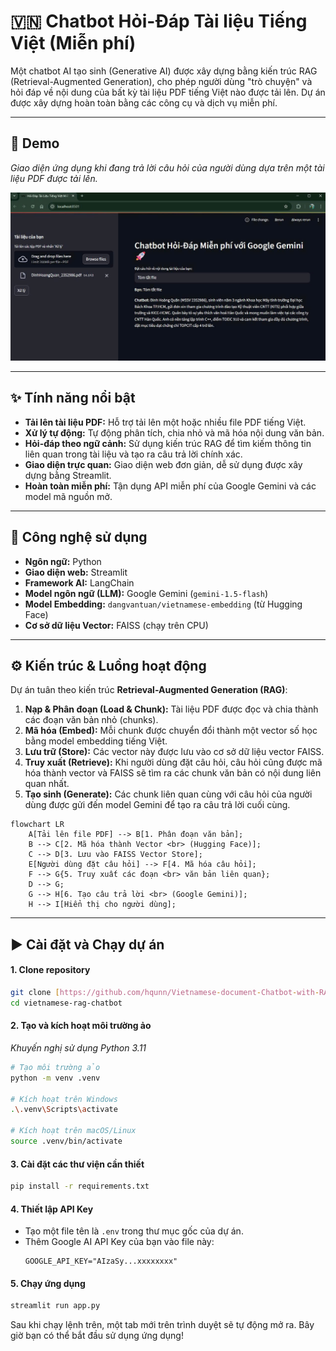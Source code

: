# 🇻🇳 Chatbot Hỏi-Đáp Tài liệu Tiếng Việt (Miễn phí)

Một chatbot AI tạo sinh (Generative AI) được xây dựng bằng kiến trúc RAG (Retrieval-Augmented Generation), cho phép người dùng "trò chuyện" và hỏi đáp về nội dung của bất kỳ tài liệu PDF tiếng Việt nào được tải lên. Dự án được xây dựng hoàn toàn bằng các công cụ và dịch vụ miễn phí.

---
## 🚀 Demo


*Giao diện ứng dụng khi đang trả lời câu hỏi của người dùng dựa trên một tài liệu PDF được tải lên.*

![Demo Chatbot RAG](demo.jpg)

---
## ✨ Tính năng nổi bật

* **Tải lên tài liệu PDF:** Hỗ trợ tải lên một hoặc nhiều file PDF tiếng Việt.
* **Xử lý tự động:** Tự động phân tích, chia nhỏ và mã hóa nội dung văn bản.
* **Hỏi-đáp theo ngữ cảnh:** Sử dụng kiến trúc RAG để tìm kiếm thông tin liên quan trong tài liệu và tạo ra câu trả lời chính xác.
* **Giao diện trực quan:** Giao diện web đơn giản, dễ sử dụng được xây dựng bằng Streamlit.
* **Hoàn toàn miễn phí:** Tận dụng API miễn phí của Google Gemini và các model mã nguồn mở.

---
## 🔧 Công nghệ sử dụng

* **Ngôn ngữ:** Python
* **Giao diện web:** Streamlit
* **Framework AI:** LangChain
* **Model ngôn ngữ (LLM):** Google Gemini (`gemini-1.5-flash`)
* **Model Embedding:** `dangvantuan/vietnamese-embedding` (từ Hugging Face)
* **Cơ sở dữ liệu Vector:** FAISS (chạy trên CPU)

---
## ⚙️ Kiến trúc & Luồng hoạt động

Dự án tuân theo kiến trúc **Retrieval-Augmented Generation (RAG)**:

1.  **Nạp & Phân đoạn (Load & Chunk):** Tài liệu PDF được đọc và chia thành các đoạn văn bản nhỏ (chunks).
2.  **Mã hóa (Embed):** Mỗi chunk được chuyển đổi thành một vector số học bằng model embedding tiếng Việt.
3.  **Lưu trữ (Store):** Các vector này được lưu vào cơ sở dữ liệu vector FAISS.
4.  **Truy xuất (Retrieve):** Khi người dùng đặt câu hỏi, câu hỏi cũng được mã hóa thành vector và FAISS sẽ tìm ra các chunk văn bản có nội dung liên quan nhất.
5.  **Tạo sinh (Generate):** Các chunk liên quan cùng với câu hỏi của người dùng được gửi đến model Gemini để tạo ra câu trả lời cuối cùng.

```mermaid
flowchart LR
    A[Tải lên file PDF] --> B[1. Phân đoạn văn bản];
    B --> C[2. Mã hóa thành Vector <br> (Hugging Face)];
    C --> D[3. Lưu vào FAISS Vector Store];
    E[Người dùng đặt câu hỏi] --> F[4. Mã hóa câu hỏi];
    F --> G{5. Truy xuất các đoạn <br> văn bản liên quan};
    D --> G;
    G --> H[6. Tạo câu trả lời <br> (Google Gemini)];
    H --> I[Hiển thị cho người dùng];
```

---
## ▶️ Cài đặt và Chạy dự án

#### 1. Clone repository
```bash
git clone [https://github.com/hqunn/Vietnamese-document-Chatbot-with-RAG.git](https://github.com/hqunn/Vietnamese-document-Chatbot-with-RAG.git)
cd vietnamese-rag-chatbot
```
#### 2. Tạo và kích hoạt môi trường ảo
*Khuyến nghị sử dụng Python 3.11*
```bash
# Tạo môi trường ảo
python -m venv .venv

# Kích hoạt trên Windows
.\.venv\Scripts\activate

# Kích hoạt trên macOS/Linux
source .venv/bin/activate
```

#### 3. Cài đặt các thư viện cần thiết
```bash
pip install -r requirements.txt
```

#### 4. Thiết lập API Key
* Tạo một file tên là `.env` trong thư mục gốc của dự án.
* Thêm Google AI API Key của bạn vào file này:
    ```
    GOOGLE_API_KEY="AIzaSy...xxxxxxxx"
    ```

#### 5. Chạy ứng dụng
```bash
streamlit run app.py
```

Sau khi chạy lệnh trên, một tab mới trên trình duyệt sẽ tự động mở ra. Bây giờ bạn có thể bắt đầu sử dụng ứng dụng!